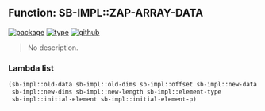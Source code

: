 ## Function: SB-IMPL::ZAP-ARRAY-DATA
[![package](https://img.shields.io/badge/Package-SB--IMPL-5f9ea0.svg?style=social&colorA=999999)](../) [![type](https://img.shields.io/badge/Type-Function-5f9ea0.svg?style=social&colorA=999999)](../#function) [![github](https://img.shields.io/badge/GitHub-View_the_source-5f9ea0.svg?style=social&colorA=999999&logo=github)](https://github.com/sbcl/sbcl/blob/master/src/code/array.lisp/) 

> No description.

### Lambda list
```cl
(sb-impl::old-data sb-impl::old-dims sb-impl::offset sb-impl::new-data
 sb-impl::new-dims sb-impl::new-length sb-impl::element-type
 sb-impl::initial-element sb-impl::initial-element-p)
```
